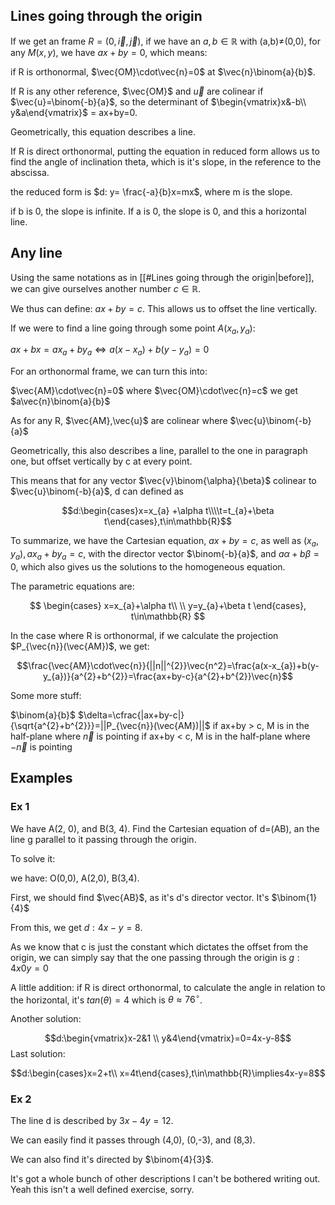 
## Lines going through the origin

If we get an frame $R=(0,\vec{i},\vec{j})$, if we have an $a,b\in\mathbb{R}$ with (a,b)$\ne$(0,0), for any $M(x,y)$, we have $ax+by=0$, which means:

if R is orthonormal, $\vec{OM}\cdot\vec{n}=0$ at $\vec{n}\binom{a}{b}$.

If R is any other reference, $\vec{OM}$ and $\vec{u}$ are colinear if $\vec{u}=\binom{-b}{a}$, so the determinant of $\begin{vmatrix}x&-b\\ y&a\end{vmatrix}$ = ax+by=0.

Geometrically, this equation describes a line. 

If R is direct orthonormal, putting the equation in reduced form allows us to find the angle of inclination theta, which is it's slope, in the reference to the abscissa. 

the reduced form is $d: y= \frac{-a}{b}x=mx$, where m is the slope.

if b is 0, the slope is infinite. If a is 0, the slope is 0, and this a horizontal line.

## Any line

Using the same notations as in [[#Lines going through the origin|before]], we can give ourselves another number $c\in\mathbb{R}$.

We thus can define: $ax+by=c$. This allows us to offset the line vertically.

If we were to find a line going through some point $A(x_{a},y_{a})$:

$ax+bx=ax_{a}+by_{a}\iff a(x-x_{a})+b(y-y_{a})=0$

For an orthonormal frame, we can turn this into:

$\vec{AM}\cdot\vec{n}=0$ where $\vec{OM}\cdot\vec{n}=c$ we get $a\vec{n}\binom{a}{b}$

As for any R, $\vec{AM},\vec{u}$  are colinear where $\vec{u}\binom{-b}{a}$


Geometrically, this also describes a line, parallel to the one in paragraph one, but offset vertically by c at every point. 

This means that for any vector $\vec{v}\binom{\alpha}{\beta}$ colinear to $\vec{u}\binom{-b}{a}$, d can defined as 

$$d:\begin{cases}x=x_{a} +\alpha t\\\\t=t_{a}+\beta t\end{cases},t\in\mathbb{R}$$

To summarize, we have the Cartesian equation, $ax+by=c$, as well as $(x_{a},y_{a}),ax_{a}+by_{a}=c$, with the director vector $\binom{-b}{a}$, and $a\alpha+b\beta=0$, which also gives us the solutions to the homogeneous equation. 

The parametric equations are:

$$
\begin{cases}
 x=x_{a}+\alpha t\\
 \\
y=y_{a}+\beta t
\end{cases}, t\in\mathbb{R}
$$

In the case where R is orthonormal, if we calculate the projection $P_{\vec{n}}(\vec{AM})$, we get:

$$\frac{\vec{AM}\cdot\vec{n}}{||n||^{2}}\vec{n^2}=\frac{a(x-x_{a})+b(y-y_{a})}{a^{2}+b^{2}}=\frac{ax+by-c}{a^{2}+b^{2}}\vec{n}$$


Some more stuff:

$\binom{a}{b}$
$\delta=\cfrac{|ax+by-c|}{\sqrt{a^{2}+b^{2}}}=||P_{\vec{n}}(\vec{AM})||$
if ax+by > c, M is in the half-plane where $\vec{n}$ is pointing
if ax+by \< c, M is in the half-plane where $-\vec{n}$ is pointing

## Examples

### Ex 1

We have A(2, 0), and B(3, 4). Find the Cartesian equation of d=(AB), an the line g parallel to it passing through the origin.

To solve it:

we have: O(0,0), A(2,0), B(3,4).

First, we should find $\vec{AB}$, as it's d's director vector. It's $\binom{1}{4}$

From this, we get $d:4x-y=8$.

As we know that c is just the constant which dictates the offset from the origin, we can simply say that the one passing through the origin is $g:4x0y=0$

A little addition: if R is direct orthonormal, to calculate the angle in relation to the horizontal, it's $tan(\theta)=4$ which is $\theta\approx76^{\circ}$.


Another solution:

$$d:\begin{vmatrix}x-2&1 \\ y&4\end{vmatrix}=0=4x-y-8$$
Last solution: 

$$d:\begin{cases}x=2+t\\ x=4t\end{cases},t\in\mathbb{R}\implies4x-y=8$$

### Ex 2

The line d is described by $3x-4y=12$.


We can easily find it passes through (4,0), (0,-3), and (8,3).

We can also find it's directed by $\binom{4}{3}$.

It's got a whole bunch of other descriptions I can't be bothered writing out. Yeah this isn't a well defined exercise, sorry.

